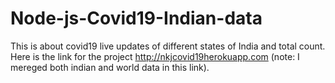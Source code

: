 # Node-js-Covid19-Indian-data
This is about covid19 live updates of different states of India and total count. Here is the link for the project http://nkjcovid19herokuapp.com (note: I mereged both indian and world data in this link).
